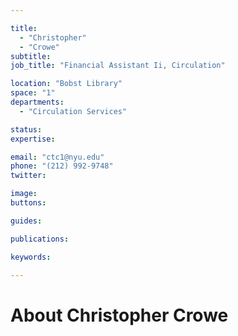 ```yaml
---

title:
  - "Christopher"
  - "Crowe"
subtitle: 
job_title: "Financial Assistant Ii, Circulation"

location: "Bobst Library"
space: "1"
departments:
  - "Circulation Services"

status: 
expertise:

email: "ctc1@nyu.edu"
phone: "(212) 992-9748"
twitter: 

image: 
buttons:

guides:

publications:

keywords:

---
```


# About Christopher Crowe


